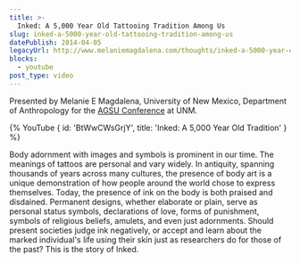 ```yaml
---
title: >-
  Inked: A 5,000 Year Old Tattooing Tradition Among Us
slug: inked-a-5000-year-old-tattooing-tradition-among-us
datePublish: 2014-04-05
legacyUrl: http://www.melaniemagdalena.com/thoughts/inked-a-5000-year-old-tattooing-tradition-among-us
blocks:
  - youtube
post_type: video
---
```


Presented by Melanie E Magdalena, University of New Mexico, Department of Anthropology for the [AGSU Conference](https://drive.google.com/file/d/11BDqLz1iF4PDC5d4lKLDu5BrDxzV8Z4X/view) at UNM.

{% YouTube {
  id: 'BtWwCWsGrjY',
  title: 'Inked: A 5,000 Year Old Tradition'
} %}

Body adornment with images and symbols is prominent in our time. The meanings of tattoos are personal and vary widely. In antiquity, spanning thousands of years across many cultures, the presence of body art is a unique demonstration of how people around the world chose to express themselves. Today, the presence of ink on the body is both praised and disdained. Permanent designs, whether elaborate or plain, serve as personal status symbols, declarations of love, forms of punishment, symbols of religious beliefs, amulets, and even just adornments. Should present societies judge ink negatively, or accept and learn about the marked individual's life using their skin just as researchers do for those of the past? This is the story of Inked.
